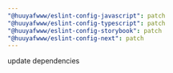 ```yaml
---
"@huuyafwww/eslint-config-javascript": patch
"@huuyafwww/eslint-config-typescript": patch
"@huuyafwww/eslint-config-storybook": patch
"@huuyafwww/eslint-config-next": patch
---
```


update dependencies
